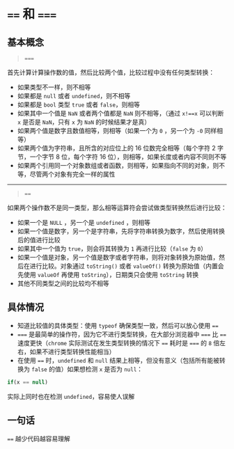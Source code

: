 # `==` 和 `===`

## 基本概念

> `===`

首先计算计算操作数的值，然后比较两个值，比较过程中没有任何类型转换：

- 如果类型不一样，则不相等
- 如果都是 `null` 或者 `undefined`，则不相等
- 如果都是 `bool` 类型 `true` 或者 `false`，则相等
- 如果其中一个值是 `NaN` 或者两个值都是 `NaN` 则不相等，（通过 `x!==x` 可以判断 `x` 是否是 `NaN`，只有 `x` 为 `NaN` 的时候结果才是真）
- 如果两个值是数字且数值相等，则相等（如果一个为 `0` ，另一个为 `-0` 同样相等）
- 如果两个值为字符串，且所含的对应位上的 16 位数完全相等（每个字符 2 字节，一个字节 8 位，每个字符 16 位），则相等，如果长度或者内容不同则不等
- 如果两个引用同一个对象数组或者函数，则相等，如果指向不同的对象，则不等，尽管两个对象有完全一样的属性

---

> `==`

如果两个操作数不是同一类型，那么相等运算符会尝试做类型转换然后进行比较：

- 如果一个是 `NULL` ，另一个是 `undefined` ，则相等
- 如果一个值是数字，另一个是字符串，先将字符串转换为数字，然后使用转换后的值进行比较
- 如果其中一个值为 `true`，则会将其转换为 `1` 再进行比较（`false` 为 `0`）
- 如果一个值是对象，另一个值是数字或者字符串，则将对象转换为原始值，然后在进行比较。对象通过 `toString()` 或者 `valueOf()` 转换为原始值（内置会先使用 `valueOf` 再使用 `toString`），日期类只会使用 `toString` 转换
- 其他不同类型之间的比较均不相等

## 具体情况

- 知道比较值的具体类型：使用 `typeof` 确保类型一致，然后可以放心使用 `==`
- `===` 是最简单的操作符，因为它不进行类型转换，在大部分浏览器中 `===` 比 `==` 速度更快（`chrome` 实际测试在发生类型转换的情况下 `==` 耗时是 `===` 的 `8` 倍左右，如果不进行类型转换性能相当）
- 在使用 `==` 时，`undefined` 和 `null` 结果上相等，但没有意义（包括所有能被转换为 `false` 的值）如果想检测 `x` 是否为 `null`：

```JavaScript
if(x == null)
```

实际上同时也在检测 `undefined`，容易使人误解

## 一句话

`==` 越少代码越容易理解
